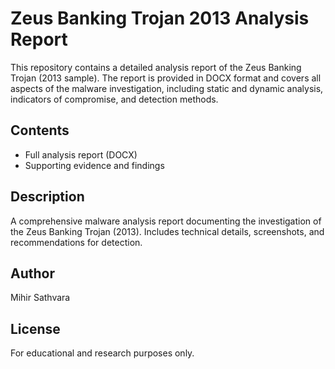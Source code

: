 # Zeus Banking Trojan 2013 Analysis Report 

This repository contains a detailed analysis report of the Zeus Banking Trojan (2013 sample). The report is provided in DOCX format and covers all aspects of the malware investigation, including static and dynamic analysis, indicators of compromise, and detection methods.

## Contents
- Full analysis report (DOCX)
- Supporting evidence and findings

## Description
A comprehensive malware analysis report documenting the investigation of the Zeus Banking Trojan (2013). Includes technical details, screenshots, and recommendations for detection.

## Author
Mihir Sathvara

## License
For educational and research purposes only.
